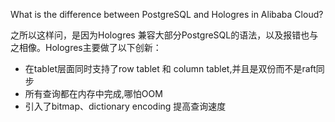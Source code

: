What is the difference between PostgreSQL and Hologres in Alibaba Cloud?

之所以这样问，是因为Hologres 兼容大部分PostgreSQL的语法，以及报错也与之相像。Hologres主要做了以下创新：
- 在tablet层面同时支持了row tablet 和 column tablet,并且是双份而不是raft同步
- 所有查询都在内存中完成,哪怕OOM
- 引入了bitmap、dictionary encoding 提高查询速度